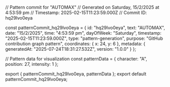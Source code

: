 // Pattern commit for "AUTOMAX"
// Generated on Saturday, 15/2/2025 at 4:53:59 pm
// Timestamp: 2025-02-15T11:23:59.000Z
// Commit ID: hq29lvo0eya

const patternCommit_hq29lvo0eya = {
  id: "hq29lvo0eya",
  text: "AUTOMAX",
  date: "15/2/2025",
  time: "4:53:59 pm",
  dayOfWeek: "Saturday",
  timestamp: "2025-02-15T11:23:59.000Z",
  type: "pattern-generation",
  purpose: "GitHub contribution graph pattern",
  coordinates: {
    x: 24,
    y: 6
  },
  metadata: {
    generatedAt: "2025-07-24T18:31:27.532Z",
    version: "1.0.0"
  }
};

// Pattern data for visualization
const patternData = {
  character: "A",
  position: 27,
  intensity: 1
};

export { patternCommit_hq29lvo0eya, patternData };
export default patternCommit_hq29lvo0eya;
